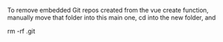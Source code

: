 To remove embedded Git repos created from the vue create function, manually move that folder into this main one, cd into the new folder, and 

rm -rf .git